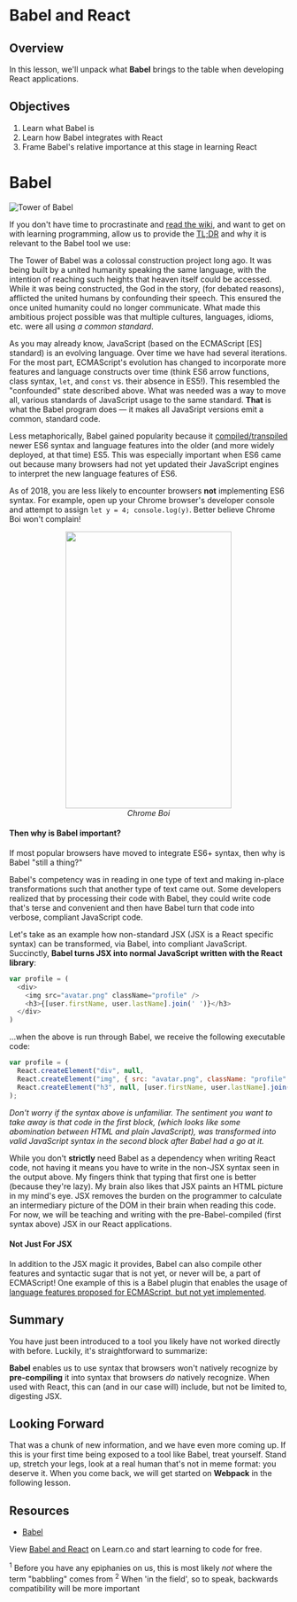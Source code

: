 # Babel and React

## Overview

In this lesson, we'll unpack what **Babel** brings to the table when developing React applications.

## Objectives

1. Learn what Babel is
2. Learn how Babel integrates with React
3. Frame Babel's relative importance at this stage in learning React

# Babel

![Tower of Babel](http://www.ancient-origins.net/sites/default/files/field/image/tower-of-babel-2.jpg)

If you don't have time to procrastinate and [read the wiki][origin-myth], and want to get on with learning programming, allow us to provide the [TL;DR][TL;DR] and why it is relevant to the Babel tool we use:

The Tower of Babel was a colossal construction project long ago. It was being built by a united humanity speaking the same language, with the intention of reaching such heights that heaven itself could be accessed. While it was being constructed, the God in the story, (for debated reasons), afflicted the united humans by confounding their speech. This ensured the once united humanity could no longer communicate. What made this ambitious project possible was that multiple cultures, languages, idioms, etc. were all using _a common standard_.

As you may already know, JavaScript (based on the ECMAScript [ES] standard) is an evolving language. Over time we have had several iterations. For the most part, ECMAScript's evolution has changed to incorporate more features and language constructs over time (think ES6 arrow functions, class syntax, `let`, and `const` vs. their absence in ES5!). This resembled the "confounded" state described above. What was needed was a way to move all, various standards of JavaScript usage to the same standard. **That** is what the Babel program does &mdash; it makes all JavaSript versions emit a common, standard code.

Less metaphorically, Babel gained popularity because it [compiled/transpiled][transpile-compile] newer ES6 syntax and language features into the older (and more widely deployed, at that time) ES5. This was especially important when ES6 came out because many browsers had not yet updated their JavaScript engines to interpret the new language features of ES6.

As of 2018, you are less likely to encounter browsers **not** implementing ES6 syntax. For example, open up your Chrome browser's developer console and attempt to assign `let y = 4; console.log(y)`. Better believe Chrome Boi won't complain!

<p align="center">
  <img src='https://learn-verified.s3.amazonaws.com/chrome-boi-wont-complain.png' height=500 width=300/>
  <br><em>Chrome Boi</em>
</p>



#### Then why is Babel important?

If most popular browsers have moved to integrate ES6+ syntax, then why is Babel
"still a thing?"

Babel's competency was in reading in one type of text and making in-place
transformations such that another type of text came out. Some developers
realized that by processing their code with Babel, they could write
code that's terse and convenient and then have Babel turn that code into
verbose, compliant JavaScript code.

Let's take as an example how non-standard JSX (JSX is a React specific syntax)
can be transformed, via Babel, into compliant JavaScript. Succinctly, **Babel
turns JSX into normal JavaScript written with the React library**:

```JavaScript
var profile = (
  <div>
    <img src="avatar.png" className="profile" />
    <h3>{[user.firstName, user.lastName].join(' ')}</h3>
  </div>
)
```

...when the above is run through Babel, we receive the following executable code:

```JavaScript
var profile = (
  React.createElement("div", null,
  React.createElement("img", { src: "avatar.png", className: "profile" }),
  React.createElement("h3", null, [user.firstName, user.lastName].join(" ")))
);
```

_Don't worry if the syntax above is unfamiliar. The sentiment you want to take
away is that code in the first block, (which looks like some abomination between
HTML and plain JavaScript), was transformed into valid JavaScript syntax in the
second block after Babel had a go at it._


While you don't **strictly** need Babel as a dependency when writing React
code, not having it means you have to write in the non-JSX syntax seen in the
output above. My fingers think that typing that first one is better (because
they're lazy). My brain also likes that JSX paints an HTML picture in my mind's
eye. JSX removes the burden on the programmer to calculate an intermediary
picture of the DOM in their brain when reading this code. For now, we will be
teaching and writing with the pre-Babel-compiled (first syntax above) JSX in
our React applications.

#### Not Just For JSX

In addition to the JSX magic it provides, Babel can also compile other features and syntactic sugar that is not yet, or never will be, a part of ECMAScript! One example of this is a Babel plugin that enables the usage of [language features proposed for ECMAScript, but not yet implemented][babel-stage-2].

## Summary

You have just been introduced to a tool you likely have not worked directly with before. Luckily, it's straightforward to summarize:

**Babel** enables us to use syntax that browsers won't natively recognize by **pre-compiling** it into syntax that browsers _do_ natively recognize. When used with React, this can (and in our case will) include, but not be limited to, digesting JSX.

## Looking Forward

That was a chunk of new information, and we have even more coming up. If this is your first time being exposed to a tool like Babel, treat yourself. Stand up, stretch your legs, look at a real human that's not in meme format: you deserve it. When you come back, we will get started on **Webpack** in the following lesson.

## Resources
- [Babel](http://babeljs.io/)

<p class='util--hide'>View <a href='https://learn.co/lessons/babel-and-react'>Babel and React</a> on Learn.co and start learning to code for free.</p>

<sup>1</sup> Before you have any epiphanies on us, this is most likely _not_ where the term "babbling" comes from
<sup>2</sup> When 'in the field', so to speak, backwards compatibility will be more important


[origin-myth]: https://en.wikipedia.org/wiki/Tower_of_Babel
[TL;DR]: https://en.wikipedia.org/wiki/TL;DR
[babel]: http://babeljs.io/
[transpile-compile]: https://stackoverflow.com/questions/43968748/is-babel-a-compiler-or-transpiler
[chrome-boi]: https://learn-verified.s3.amazonaws.com/chrome-boi-wont-complain.png
[hamlet]: https://en.wikipedia.org/wiki/To_be,_or_not_to_be#Text
[babel-stage-2]: https://babeljs.io/docs/plugins/preset-stage-2/
[eject]: https://github.com/facebook/create-react-app/blob/master/packages/react-scripts/template/README.md#npm-run-eject
[browserify]: http://browserify.org/
[syntactic-sugar]: https://en.wikipedia.org/wiki/Syntactic_sugar
[swol]: https://scontent.cdninstagram.com/t51.2885-15/s640x640/sh0.08/e35/13109122_818162874981972_854250567_n.jpg?ig_cache_key=MTI0MDEwMTQwNDQ5MDUyOTM2MQ%3D%3D.2.l
[hydrofoil]: https://www.google.com/search?q=hydrofoil+catamaran&source=lnms&tbm=isch&sa=X&ved=0ahUKEwia5Yyls-rZAhWIjVkKHdd-A3MQ_AUICygC&biw=1280&bih=659#imgrc=JhI18wkkvwakwM
[they-fly]: https://www.youtube.com/watch?v=a49jy9ba4FQ&t=06m
